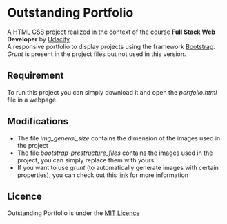 # Outstanding Portfolio

A HTML CSS project realized in the context of the course **Full Stack Web Developer** by [Udacity](https://udacity.com).   
A responsive portfolio to display projects using the framework [Bootstrap](http://getbootstrap.com/).  
*Grunt* is present in the project files but not used in this version.

## Requirement
To run this project you can simply download it and open the *portfolio.html* file in a webpage.

## Modifications
- The file *img_general_size* contains the dimension of the images used in the project
- The file *bootstrap-prestructure_files* contains the images used in the project, you can simply replace them with yours
- If you want to use *grunt* (to automatically generate images with certain properties), you can check out this 
[link](https://gruntjs.com/getting-started) for more information

## Licence
Outstanding Portfolio is under the [MIT Licence](https://choosealicense.com/licenses/mit/)

